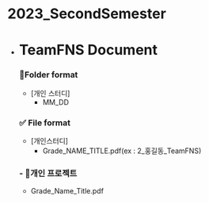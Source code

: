 # 2023_SecondSemester

- # TeamFNS Document

  ### 📁Folder format
  - [개인 스터디]
      - MM_DD
  ### ✅ File format
  - [개인스터디]
      - Grade_NAME_TITLE.pdf(ex : 2_홍길동_TeamFNS)
  ### - 📕개인 프로젝트
   - Grade_Name_Title.pdf 
